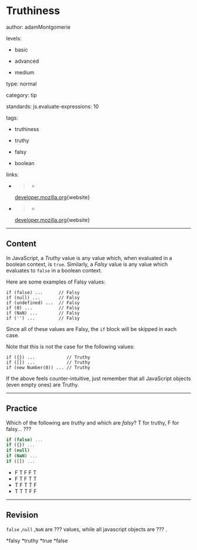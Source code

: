 # Truthiness
author: adamMontgomerie

levels:

  - basic

  - advanced

  - medium

type: normal

category: tip

standards: 
  js.evaluate-expressions: 10

tags:

  - truthiness

  - truthy

  - falsy

  - boolean

links:

  - >-
    [developer.mozilla.org](https://developer.mozilla.org/en-US/docs/Glossary/Truthy){website}

  - >-
    [developer.mozilla.org](https://developer.mozilla.org/en-US/docs/Glossary/Falsy){website}

---
## Content

In JavaScript, a *Truthy* value is any value which, when evaluated in a boolean context, is `true`. Similarly, a *Falsy* value is any value which evaluates to `false` in a boolean context.

Here are some examples of Falsy values:
```
if (false) ...      // Falsy
if (null) ...       // Falsy
if (undefined) ...  // Falsy
if (0) ...          // Falsy 
if (NaN) ...        // Falsy 
if ('') ...         // Falsy
```

Since all of these values are Falsy, the `if` block will be skipped in each case.

Note that this is not the case for the following values:

```
if ({}) ...            // Truthy
if ([]) ...            // Truthy   
if (new Number(0)) ... // Truthy

```

If the above feels counter-intuitive, just remember that all JavaScript objects (even empty ones) are Truthy.

---
## Practice

Which of the following are *truthy* and which are *falsy*? T for truthy, F for falsy... ???

```javascript
if (false) ...
if ({}) ...
if (null)
if (NaN) ...
if ([]) ...
```

* F T F F T
* F T F T T
* T F T T F
* T T T F F

---
## Revision

`false` ,`null` ,`NaN` are ??? values, while all javascript objects are ??? .

*falsy
*truthy
*true
*false